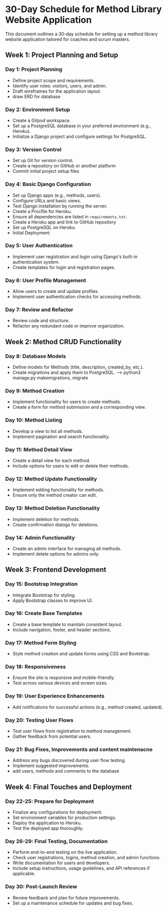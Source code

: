 # 30-Day Schedule for Method Library Website Application

This document outlines a 30-day schedule for setting up a method library website application tailored for coaches and scrum masters.

## Week 1: Project Planning and Setup

### Day 1: Project Planning
- Define project scope and requirements.
- Identify user roles: visitors, users, and admin.
- Draft wireframes for the application layout.
- draw ERD for database

### Day 2: Environment Setup
- Create a Gitpod workspace.
- Set up a PostgreSQL database in your preferred environment (e.g., Heroku).
- Initialize a Django project and configure settings for PostgreSQL.

### Day 3: Version Control
- Set up Git for version control.
- Create a repository on GitHub or another platform
- Commit initial project setup files

### Day 4: Basic Django Configuration
- Set up Django apps (e.g., methods, users).
- Configure URLs and basic views.
- Test Django installation by running the server.
- Create a Procfile for Heroku.
- Ensure all dependencies are listed in `requirements.txt`.
- Create a Heroku app and link to GitHub repository
- Set up PostgreSQL on Heroku.
- Initial Deployment

### Day 5: User Authentication
- Implement user registration and login using Django's built-in authentication system.
- Create templates for login and registration pages.

### Day 6: User Profile Management
- Allow users to create and update profiles.
- Implement user authentication checks for accessing methods.

### Day 7: Review and Refactor
- Review code and structure.
- Refactor any redundant code or improve organization.

## Week 2: Method CRUD Functionality

### Day 8: Database Models
- Define models for Methods (title, description, created_by, etc.).
- Create migrations and apply them to PostgreSQL. --> python3 manage.py makemigrations, migrate

### Day 9: Method Creation
- Implement functionality for users to create methods.
- Create a form for method submission and a corresponding view.

### Day 10: Method Listing
- Develop a view to list all methods.
- Implement pagination and search functionality.

### Day 11: Method Detail View
- Create a detail view for each method.
- Include options for users to edit or delete their methods.

### Day 12: Method Update Functionality
- Implement editing functionality for methods.
- Ensure only the method creator can edit.

### Day 13: Method Deletion Functionality
- Implement deletion for methods.
- Create confirmation dialogs for deletions.

### Day 14: Admin Functionality
- Create an admin interface for managing all methods.
- Implement delete options for admins only.

## Week 3: Frontend Development

### Day 15: Bootstrap Integration
- Integrate Bootstrap for styling.
- Apply Bootstrap classes to improve UI.

### Day 16: Create Base Templates
- Create a base template to maintain consistent layout.
- Include navigation, footer, and header sections.

### Day 17: Method Form Styling
- Style method creation and update forms using CSS and Bootstrap.

### Day 18: Responsiveness
- Ensure the site is responsive and mobile-friendly.
- Test across various devices and screen sizes.

### Day 19: User Experience Enhancements
- Add notifications for successful actions (e.g., method created, updated).

### Day 20: Testing User Flows
- Test user flows from registration to method management.
- Gather feedback from potential users.

### Day 21: Bug Fixes, Improvements and content maintenacne 
- Address any bugs discovered during user flow testing.
- Implement suggested improvements.
- add users, methods and comments to the database

## Week 4: Final Touches and Deployment

### Day 22-25: Prepare for Deployment
- Finalize any configurations for deployment.
- Set environment variables for production settings.
- Deploy the application to Heroku.
- Test the deployed app thoroughly.

### Day 26-29: Final Testing, Documentation
- Perform end-to-end testing on the live application.
- Check user registrations, logins, method creation, and admin functions.
- Write documentation for users and developers.
- Include setup instructions, usage guidelines, and API references if applicable.

### Day 30: Post-Launch Review
- Review feedback and plan for future improvements.
- Set up a maintenance schedule for updates and bug fixes.
